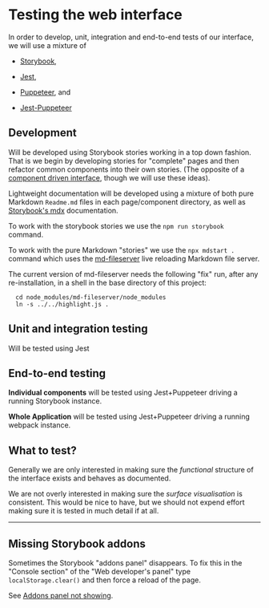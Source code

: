 # Testing the web interface

In order to develop, unit, integration and end-to-end tests of our 
interface, we will use a mixture of 

- [Storybook](https://storybook.js.org/),

- [Jest](https://jestjs.io/),

- [Puppeteer](https://github.com/puppeteer/puppeteer), and

- [Jest-Puppeteer](https://github.com/smooth-code/jest-puppeteer)

## Development

Will be developed using Storybook stories working in a top down fashion. 
That is we begin by developing stories for "complete" pages and then 
refactor common components into their own stories. (The opposite of a 
[component driven interface](https://www.componentdriven.org/), though we 
will use these ideas). 

Lightweight documentation will be developed using a mixture of both pure 
Markdown `Readme.md` files in each page/component directory, as well as 
[Storybook's mdx](https://storybook.js.org/docs/react/api/mdx) 
documentation. 

To work with the storybook stories we use the `npm run storybook` command.

To work with the pure Markdown "stories" we use the `npx mdstart .` 
command which uses the 
[md-fileserver](https://github.com/commenthol/md-fileserver) live 
reloading Markdown file server. 

The current version of md-fileserver needs the following "fix" run, after 
any re-installation, in a shell in the base directory of this project: 

      cd node_modules/md-fileserver/node_modules
      ln -s ../../highlight.js .

## Unit and integration testing

Will be tested using Jest

## End-to-end testing

**Individual components** will be tested using Jest+Puppeteer driving a 
running Storybook instance. 

**Whole Application** will be tested using Jest+Puppeteer driving a running 
webpack instance. 

## What to test?

Generally we are only interested in making sure the *functional* structure 
of the interface exists and behaves as documented. 

We are not overly interested in making sure the *surface* *visualisation* 
is consistent. This would be nice to have, but we should not expend effort 
making sure it is tested in much detail if at all.

--------------------------------------------------------------------------

## Missing Storybook addons 

Sometimes the Storybook "addons panel" disappears. To fix this in the 
"Console section" of the "Web developer's panel" type 
`localStorage.clear()` and then force a reload of the page. 

See [Addons panel not 
showing](https://github.com/storybookjs/storybook/issues/8383#issuecomment-541562349).
 